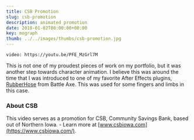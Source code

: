 ```yaml
---
title: CSB Promotion
slug: csb-promotion
description: animated promotion
date: 2018-01-02T00:00:00+00:00
key: mograph
thumb: ../../images/thumbs/csb-promotion.jpg
---
```


`video: https://youtu.be/PFE_MzGrl7M`

This is not one of my proudest pieces of work on my portfolio, but it was another step towards character animation. I believe this was around the time that I was introduced to one of my favorite After Effects plugins, [RubberHose](https://www.battleaxe.co/rubberhose/) from Battle Axe. This was used for some fingers and limbs in this case.

### About CSB

This video serves as a promotion for CSB, Community Savings Bank, based out of Northern Iowa. - Learn more at [www.csbiowa.com](https://www.csbiowa.com/).